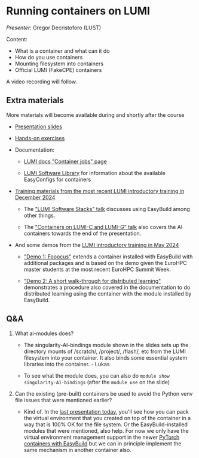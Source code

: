 # Running containers on LUMI

*Presenter*: Gregor Decristoforo (LUST)

Content:

-   What is a container and what can it do
-   How do you use containers
-   Mounting filesystem into containers
-   Official LUMI (FakeCPE) containers


A video recording will follow.

<!--
<video src="https://462000265.lumidata.eu/ai-20250204/recordings/05_RunningContainers.mp4" controls="controls"></video>
-->


## Extra materials

More materials will become available during and shortly after the course

-   [Presentation slides](https://462000265.lumidata.eu/ai-20250204/files/LUMI-ai-20250204-05-Running_containers_on_LUMI.pdf)

-   [Hands-on exercises](E05_RunningContainers.md)

-   Documentation:

    -   [LUMI docs "Container jobs" page](https://docs.lumi-supercomputer.eu/runjobs/scheduled-jobs/container-jobs/)

    -   [LUMI Software Library](https://lumi-supercomputer.github.io/LUMI-EasyBuild-docs/) for information about
        the available EasyConfigs for containers

-   [Training materials from the most recent LUMI introductory training in December 2024](../2day-20241210/index.md)

    -   The ["LUMI Software Stacks" talk](../2day-20241210/M05-SoftwareStacks.md)
        discusses using EasyBuild among other things.

    -   The ["Containers on LUMI-C and LUMI-G" talk](../2day-20241210/M11-Containers.md)
        also covers the AI containers towards the end of the presentation.

-   And some demos from the [LUMI introductory training in May 2024](../2day-20240502/index.md)

    -   ["Demo 1: Fooocus"](../2day-20240502/Demo1.md) 
        extends a container installed with EasyBuild with additional packages and is based on the demo given
        the EuroHPC master students at the most recent EuroHPC Summit Week.

    -   ["Demo 2: A short walk-through for distributed learning"](../2day-20240502/Demo2.md)
        demonstrates a procedure also covered in the documentation to do distributed learning using the
        container with the module installed by EasyBuild.

## Q&A

1.  What ai-modules does?

    -   The singularity-AI-bindings module shown in the slides sets up the directory mounts of /scratch/, /project/, /flash/, etc from the LUMI filesystem into your container. It also binds some essential system libraries into the container. - Lukas

    -   To see what the module does, you can also do `module show singularity-AI-bindings` (after the `module use` on the slide)


2.  Can the existing (pre-built) containers be used to avoid the Python venv file issues that were mentioned earlier? 

    -   Kind of. In the [last presentation today](extra_07_VirtualEnvironments.md), 
        you'll see how you can pack the virtual environment that you created on top of the container in a way that is 100% OK for the file system. Or the EasyBuild-installed modules that were mentioned, also help. For now we only have the virtual environment management support in the newer 
        [PyTorch containers with EasyBuild](https://lumi-supercomputer.github.io/LUMI-EasyBuild-docs/p/PyTorch/) 
        but we can in principle implement the same mechanism in another container also.


